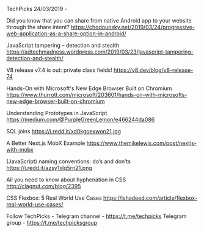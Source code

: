 TechPicks 24/03/2019 -

Did you know that you can share from native Android app to your website through the share intent?
https://chodounsky.net/2019/03/24/progressive-web-application-as-a-share-option-in-android/

JavaScript tampering – detection and stealth
https://adtechmadness.wordpress.com/2019/03/23/javascript-tampering-detection-and-stealth/

V8 release v7.4 is out: private class fields!
https://v8.dev/blog/v8-release-74

Hands-On with Microsoft's New Edge Browser Built on Chromium
https://www.thurrott.com/microsoft/203601/hands-on-with-microsofts-new-edge-browser-built-on-chromium

Understanding Prototypes in JavaScript
https://medium.com/@PurpleGreenLemon/e466244da086

SQL joins
https://i.redd.it/xd0kgoexwon21.jpg

A Better Next.js MobX Example
https://www.themikelewis.com/post/nextjs-with-mobx

(JavaScript) naming conventions: do’s and don’ts
https://i.redd.it/azsy1xlq5rn21.png

All you need to know about hyphenation in CSS
http://clagnut.com/blog/2395

CSS Flexbox: 5 Real World Use Cases
https://ishadeed.com/article/flexbox-real-world-use-cases/

Follow TechPicks -
Telegram channel - https://t.me/techpicks
Telegram group - https://t.me/techpicksgroup